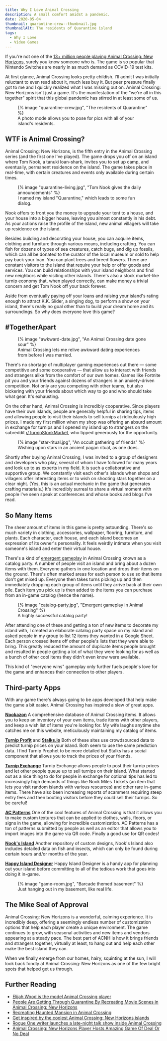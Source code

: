 ```yaml
---
title: Why I Love Animal Crossing
description: A small comfort amidst a pandemic.
date: 2020-05-04
thumbnail: quarantine-crew--thumbnail.jpg
thumbnailAlt: The residents of Quarantine island
tags:
  - Why I Love
  - Video Games
---
```

If you're not one of the [13+ million people playing Animal Crossing: New Horizons](https://www.polygon.com/2020/5/7/21250384/animal-crossing-new-horizons-sales-nintendo-switch), surely you know someone who is. The game is so popular that Nintendo Switches are nearly in as much demand as COVID-19 test kits.

At first glance, Animal Crossing looks pretty childish. I'll admit I was initially reluctant to even read about it, much less buy it. But peer pressure finally got to me and I quickly realized what I was missing out on. Animal Crossing: New Horizons isn't just a game. It's the manifestation of the "we're all in this together" spirit that this global pandemic has stirred in at least some of us.

<figure>
  {% image "quarantine-crew.jpg", "The residents of Quarantine" %}
  <figcaption>
    A photo mode allows you to pose for pics with all of your island's residents.
  </figcaption>
</figure>

## WTF is Animal Crossing?

Animal Crossing: New Horizons, is the fifth entry in the Animal Crossing series (and the first one I've played). The game drops you off on an island where Tom Nook, a tanuki loan-shark, invites you to set up camp, and eventually, permanent residence on the island. The game takes place in real-time, with certain creatures and events only available during certain times.

<figure>
  {% image "quarantine-living.jpg", "Tom Nook gives the daily announcements" %}
  <figcaption>
    I named my island "Quarantine," which leads to some fun dialog.
  </figcaption>
</figure>

Nook offers to front you the money to upgrade your tent to a house, and your house into a bigger house, leaving you almost constantly in his debt. As your actions raise the profile of the island, new animal villagers will take up residence on the island.

Besides building and decorating your house, you can acquire items, clothing and furniture through various means, including crafting. You can fish for dozens of types of sea creatures, catch bugs, and dig up fossils, which can all be donated to the curator of the local museum or sold to help pay back your loan. You can plant trees and breed flowers. There are constant visitors to the island that require your help or offer goods and services. You can build relationships with your island neighbors and find new neighbors while visiting other islands. There's also a stock market-like turnip economy that, when played correctly, can make money a trivial concern and get Tom Nook off your back forever.

Aside from eventually paying off your loans and raising your island's rating enough to attract K.K. Slider, a singing dog, to perform a show on your island, there's really no goal other than to build your dream home and its surroundings. So why does everyone love this game?

## #TogetherApart

<figure class="ma-float-left">
  {% image "awkward-date.jpg", "An Animal Crossing date gone sour" %}
  <figcaption>
    Animal Crossing lets me relive awkward dating experiences from before I was married.
  </figcaption>
</figure>

There's no shortage of multiplayer gaming experiences out there — some competitive and some cooperative — that allow us to interact with friends and strangers alike from the comfort of our own homes. Games like Fortnite pit you and your friends against dozens of strangers in an anxiety-driven competition. Not only are you competing with other teams, but also bickering with your friends about which way to go and who should take what gear. It's exhausting.

On the other hand, Animal Crossing is incredibly cooperative. Since players have their own islands, people are generally helpful in sharing tips, items and allowing people to visit their islands to sell turnips at ridiculously high prices. I made my first million when my shop was offering an absurd amount in exchange for turnips and I opened my island up to strangers on the subreddit [r/TurnipStonkMarket](https://www.reddit.com/r/TurnipStonkMarket/), who tipped generously for the opportunity.

<figure class="ma-float-right">
  {% image "star-ritual.jpg", "An occult gathering of friends" %}
  <figcaption>
    Wishing upon stars in an ancient pagan ritual, as one does.
  </figcaption>
</figure>

Shortly after buying Animal Crossing, I was invited to a group of designers and developers who play, several of whom I have followed for many years and look up to as experts in my field. It is such a collaborative and supportive group. We constantly visit each other's islands when shops and villagers offer interesting items or to wish on shooting stars together on a clear night. (Yes, this is an actual mechanic in the game that generates crafting materials.) It's incredibly surreal to share a virtual moment with people I've seen speak at conferences and whose books and blogs I've read.

## So Many Items

The sheer amount of items in this game is pretty astounding. There's so much variety in clothing, accessories, wallpaper, flooring, furniture, and plants. Each character, each house, and each island becomes an expression of its owner's personality. It feels weirdly intimate when you visit someone's island and enter their virtual house.

There's a kind of [emergent gameplay](https://en.wikipedia.org/wiki/Emergent_gameplay) in Animal Crossing known as a catalog party. A number of people visit an island and bring about a dozen items with them. Everyone gathers in one location and drops their items on the ground. There's often marked areas for each person to use so that items don't get mixed up. Everyone then takes turns picking up and then immediately dropping each group of items until they arrive back at their own pile. Each item you pick up is then added to the items you can purchase from an in-game catalog (hence the name).

<figure>
  {% image "catalog-party.jpg", "Emergent gameplay in Animal Crossing" %}
  <figcaption>
    A highly successful catalog party!
  </figcaption>
</figure>

After attending one of these and getting a ton of new items to decorate my island with, I created an elaborate catalog party space on my island and asked people in my group to list 12 items they wanted in a Google Sheet. Each person crossed items off other people's lists that they were able to bring. This greatly reduced the amount of duplicate items people brought and resulted in people getting a lot of what they were looking for as well as a bunch of other cool items they didn't even know were available.

This kind of "everyone wins" gameplay only further fuels people's love for the game and enhances their connection to other players.

## Third-party Apps

With any game there's always going to be apps developed that help make the game a bit easier. Animal Crossing has inspired a slew of great apps.

**[Nookazon](https://nookazon.com/)** A comprehensive database of Animal Crossing items. It allows you to keep an inventory of your own items, trade items with other players, and keep a wish list of items you're looking for. My wife laughs anytime she catches me on this website, meticulously maintaining my catalog of items.

**[Turnip Profit](https://turnipprophet.io/)** and **[Stalks.io](https://stalks.io/)** Both of these sites use crowdsourced data to predict turnip prices on your island. Both seem to use the same prediction data. I find Turnip Prophet to be more detailed but Stalks has a social component that allows you to track the prices of your friends.

**[Turnip Exchange](https://turnip.exchange/)** Turnip Exchange allows people to post their turnip prices and let other people queue up to sell turnips on their island. What started out as a nice thing to do for people in exchange for optional tips has led to increasingly high demands of things like Nook Miles Tickets (an item that lets you visit random islands with various resources) and other rare in-game items. There have also been increasing reports of scammers requiring steep entry fees and then booting visitors before they could sell their turnips. So be careful!

**[AC Patterns](https://acpatterns.com/)** One of the cool features of Animal Crossing is that it allows you to make custom textures that can be applied to clothes, walls, floors, or signs in the game, allowing for incredible customization. AC Patterns has a ton of patterns submitted by people as well as an editor that allows you to import images into the game via QR code. Finally a good use for QR codes!

**[Nook's Island](https://nooksisland.com/designs)** Another repository of custom designs, Nook's Island also includes detailed data on fish and insects, which can only be found during certain hours and/or months of the year.

**[Happy Island Designer](https://eugeneration.github.io/HappyIslandDesigner/)** Happy Island Designer is a handy app for planning out your island before committing to all of the tedious work that goes into doing it in-game.

<figure>
  {% image "game-room.jpg", "Barcade themed basement" %}
  <figcaption>
    Just hanging out in my basement, like real life.
  </figcaption>
</figure>

## The Mike Seal of Approval

Animal Crossing: New Horizons is a wonderful, calming experience. It is incredibly deep, offering a seemingly endless number of customization options that help each player create a unique environment. The game continues to grow, with seasonal activities and new items and vendors appearing at a steady pace. The best part of ACNH is how it brings friends and strangers together, virtually at least, to hang out and help each other make the best island they can.

When we finally emerge from our homes, hairy, squinting at the sun, I will look back fondly at Animal Crossing: New Horizons as one of the few bright spots that helped get us through.

## Further Reading

* [Elijah Wood is the model Animal Crossing player](https://www.polygon.com/2020/4/23/21233074/animal-crossing-new-horizons-elijah-wood-model-citizen)
* [People Are Getting Through Quarantine By Recreating Movie Scenes in Animal Crossing: New Horizons](https://www.slashfilm.com/animal-crossing-movie-scenes-recreations/)
* [Recreating Haunted Mansion in Animal Crossing](https://twitter.com/capuchinokappu/status/1256698938603630592)
* [Get inspired by the coolest Animal Crossing: New Horizons islands](https://www.digitaltrends.com/gaming/coolest-animal-crossing-new-horizons-islands/)
* [Rogue One writer launches a late-night talk show inside Animal Crossing](https://www.polygon.com/2020/4/28/21239828/animal-crossing-late-night-talk-show-gary-whitta-rogue-one)
* [Animal Crossing: New Horizons Player Hosts Amazing Game Of Deal Or No Deal](http://www.nintendolife.com/news/2020/04/random_animal_crossing_new_horizons_player_hosts_amazing_game_of_deal_or_no_deal)